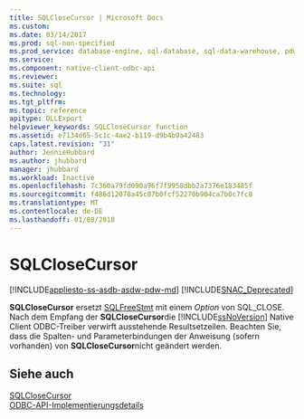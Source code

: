 ```yaml
---
title: SQLCloseCursor | Microsoft Docs
ms.custom: 
ms.date: 03/14/2017
ms.prod: sql-non-specified
ms.prod_service: database-engine, sql-database, sql-data-warehouse, pdw
ms.service: 
ms.component: native-client-odbc-api
ms.reviewer: 
ms.suite: sql
ms.technology: 
ms.tgt_pltfrm: 
ms.topic: reference
apitype: DLLExport
helpviewer_keywords: SQLCloseCursor function
ms.assetid: e7134d65-5c1c-4ae2-b119-d9b4b9a42483
caps.latest.revision: "31"
author: JennieHubbard
ms.author: jhubbard
manager: jhubbard
ms.workload: Inactive
ms.openlocfilehash: 7c360a79fd090a96f7f9958dbb2a7376e183485f
ms.sourcegitcommit: f486d12078a45c87b0fcf52270b904ca7b0c7fc8
ms.translationtype: MT
ms.contentlocale: de-DE
ms.lasthandoff: 01/08/2018
---
```

# <a name="sqlclosecursor"></a>SQLCloseCursor
[!INCLUDE[appliesto-ss-asdb-asdw-pdw-md](../../includes/appliesto-ss-asdb-asdw-pdw-md.md)]
[!INCLUDE[SNAC_Deprecated](../../includes/snac-deprecated.md)]

  **SQLCloseCursor** ersetzt [SQLFreeStmt](../../relational-databases/native-client-odbc-api/sqlfreestmt.md) mit einem *Option* von SQL_CLOSE. Nach dem Empfang der **SQLCloseCursor**die [!INCLUDE[ssNoVersion](../../includes/ssnoversion-md.md)] Native Client ODBC-Treiber verwirft ausstehende Resultsetzeilen. Beachten Sie, dass die Spalten- und Parameterbindungen der Anweisung (sofern vorhanden) von **SQLCloseCursor**nicht geändert werden.  
  
## <a name="see-also"></a>Siehe auch  
 [SQLCloseCursor](http://go.microsoft.com/fwlink/?LinkId=59331)   
 [ODBC-API-Implementierungsdetails](../../relational-databases/native-client-odbc-api/odbc-api-implementation-details.md)  
  
  
